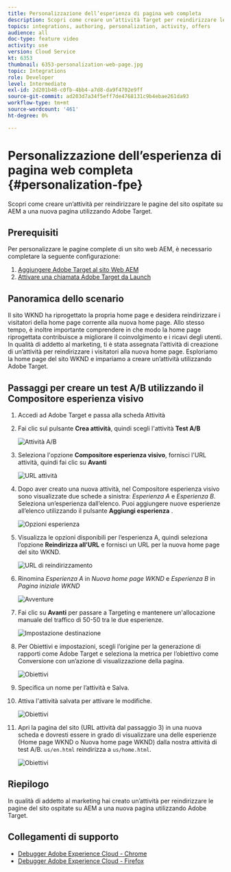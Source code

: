 ```yaml
---
title: Personalizzazione dell’esperienza di pagina web completa
description: Scopri come creare un’attività Target per reindirizzare le pagine del sito web AEM a nuove pagine utilizzando Adobe Target.
topics: integrations, authoring, personalization, activity, offers
audience: all
doc-type: feature video
activity: use
version: Cloud Service
kt: 6353
thumbnail: 6353-personalization-web-page.jpg
topic: Integrations
role: Developer
level: Intermediate
exl-id: 2d201b48-c0fb-4bb4-a7d8-da9f4702e9ff
source-git-commit: ad203d7a34f5eff7de4768131c9b4ebae261da93
workflow-type: tm+mt
source-wordcount: '461'
ht-degree: 0%

---
```


# Personalizzazione dell’esperienza di pagina web completa {#personalization-fpe}

Scopri come creare un’attività per reindirizzare le pagine del sito ospitate su AEM a una nuova pagina utilizzando Adobe Target.

## Prerequisiti

Per personalizzare le pagine complete di un sito web AEM, è necessario completare la seguente configurazione:

1. [Aggiungere Adobe Target al sito Web AEM](./add-target-launch-extension.md)
1. [Attivare una chiamata Adobe Target da Launch](./load-and-fire-target.md)

## Panoramica dello scenario

Il sito WKND ha riprogettato la propria home page e desidera reindirizzare i visitatori della home page corrente alla nuova home page. Allo stesso tempo, è inoltre importante comprendere in che modo la home page riprogettata contribuisce a migliorare il coinvolgimento e i ricavi degli utenti. In qualità di addetto al marketing, ti è stata assegnata l’attività di creazione di un’attività per reindirizzare i visitatori alla nuova home page. Esploriamo la home page del sito WKND e impariamo a creare un’attività utilizzando Adobe Target.

## Passaggi per creare un test A/B utilizzando il Compositore esperienza visivo

1. Accedi ad Adobe Target e passa alla scheda Attività
1. Fai clic sul pulsante **Crea attività**, quindi scegli l&#39;attività **Test A/B**

   ![Attività A/B](assets/ab-target-activity.png)

1. Seleziona l&#39;opzione **Compositore esperienza visivo**, fornisci l&#39;URL attività, quindi fai clic su **Avanti**

   ![URL attività](assets/ab-test-url.png)

1. Dopo aver creato una nuova attività, nel Compositore esperienza visivo sono visualizzate due schede a sinistra: *Esperienza A* e *Esperienza B*. Seleziona un’esperienza dall’elenco. Puoi aggiungere nuove esperienze all’elenco utilizzando il pulsante **Aggiungi esperienza** .

   ![Opzioni esperienza](assets/experience-options.png)

1. Visualizza le opzioni disponibili per l’esperienza A, quindi seleziona l’opzione **Reindirizza all’URL** e fornisci un URL per la nuova home page del sito WKND.

   ![URL di reindirizzamento](assets/redirect-url.png)

1. Rinomina *Esperienza A* in *Nuova home page WKND* e *Esperienza B* in *Pagina iniziale WKND*

   ![Avventure](assets/new-experiences.png)

1. Fai clic su **Avanti** per passare a Targeting e mantenere un&#39;allocazione manuale del traffico di 50-50 tra le due esperienze.

   ![Impostazione destinazione](assets/targeting.png)

1. Per Obiettivi e impostazioni, scegli l’origine per la generazione di rapporti come Adobe Target e seleziona la metrica per l’obiettivo come Conversione con un’azione di visualizzazione della pagina.

   ![Obiettivi](assets/goals.png)

1. Specifica un nome per l’attività e Salva.
1. Attiva l&#39;attività salvata per attivare le modifiche.

   ![Obiettivi](assets/activate.png)

1. Apri la pagina del sito (URL attività dal passaggio 3) in una nuova scheda e dovresti essere in grado di visualizzare una delle esperienze (Home page WKND o Nuova home page WKND) dalla nostra attività di test A/B. `us/en.html` reindirizza a  `us/home.html`.

   ![Obiettivi](assets/redirect-test.png)

## Riepilogo

In qualità di addetto al marketing hai creato un’attività per reindirizzare le pagine del sito ospitate su AEM a una nuova pagina utilizzando Adobe Target.

## Collegamenti di supporto

* [Debugger Adobe Experience Cloud - Chrome](https://chrome.google.com/webstore/detail/adobe-experience-cloud-de/ocdmogmohccmeicdhlhhgepeaijenapj)
* [Debugger Adobe Experience Cloud - Firefox](https://addons.mozilla.org/en-US/firefox/addon/adobe-experience-platform-dbg/)
